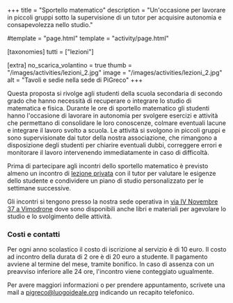 +++
title = "Sportello matematico"
description = "Un'occasione per lavorare in piccoli gruppi sotto la supervisione di un tutor per acquisire autonomia e consapevolezza nello studio."

#template = "page.html"
template = "activity/page.html"

[taxonomies]
tutti = ["lezioni"]


[extra]
no_scarica_volantino = true
thumb = "/images/activities/lezioni_2.jpg"
image = "/images/activities/lezioni_2.jpg"
alt = "Tavoli e sedie nella sede di PiGreco"
+++

Questa proposta si rivolge agli studenti della scuola secondaria di secondo grado che hanno necessità di recuperare o integrare lo studio di matematica e fisica.
Durante le ore di sportello matematico gli studenti hanno l'occasione di lavorare in autonomia per svolgere esercizi e attività che permettano di consolidare le loro conoscenze, colmare eventuali lacune e integrare il lavoro svolto a scuola.
Le attività si svolgono in piccoli gruppi e sono supervisionate dai tutor della nostra associazione, che rimangono a disposizione degli studenti per chiarire eventuali dubbi, correggere errori e monitorare il lavoro intervenendo immediatamente in caso di difficoltà.

Prima di partecipare agli incontri dello sportello matematico è previsto almeno un incontro di [lezione privata](/activity/lezioni ) con il tutor per valutare le esigenze dello studente e condividere un piano di studio personalizzato per le settimane successive. 

Gli incontri si tengono presso la nostra sede operativa in [via IV Novembre 37 a Vimodrone](https://goo.gl/maps/haRkaJpfMVYaetLx8) dove sono disponibili anche libri e materiali per agevolare lo studio e lo svolgimento delle attività.

### Costi e contatti
Per ogni anno scolastico il costo di iscrizione al servizio è di 10 euro.
Il costo ad incontro della durata di 2 ore è di 20 euro a studente.
Il pagamento avviene al termine del mese, tramite bonifico. In caso di assenza con un preavviso inferiore alle 24 ore, l'incontro viene conteggiato ugualmente.


Per avere maggiori informazioni o per prendere appuntamento, scrivete una mail a <pigreco@luogoideale.org> indicando un recapito telefonico. 
